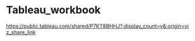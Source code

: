 # Tableau_workbook
https://public.tableau.com/shared/P7KT8BHHJ?:display_count=y&:origin=viz_share_link
